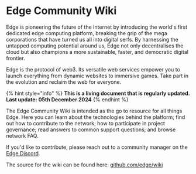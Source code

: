 # Edge Community Wiki

Edge is pioneering the future of the Internet by introducing the world's first dedicated edge computing platform, breaking the grip of the mega corporations that have turned us all into digital serfs. By harnessing the untapped computing potential around us, Edge not only decentralises the cloud but also champions a more sustainable, faster, and democratic digital frontier.

Edge is the protocol of web3. Its versatile web services empower you to launch everything from dynamic websites to immersive games. Take part in the evolution and reclaim the web for everyone.

{% hint style="info" %}
**This is a living document that is regularly updated. Last update: 05th December 2024**
{% endhint %}

The Edge Community Wiki is intended as the go to resource for all things Edge. Here you can learn about the technologies behind the platform; find out how to contribute to the network; how to participate in project governance; read answers to common support questions; and browse network FAQ.

If you'd like to contribute, please reach out to a community manager on the [Edge Discord](https://discord.gg/edge-network).

The source for the wiki can be found here: [github.com/edge/wiki](https://github.com/edge/wiki)
